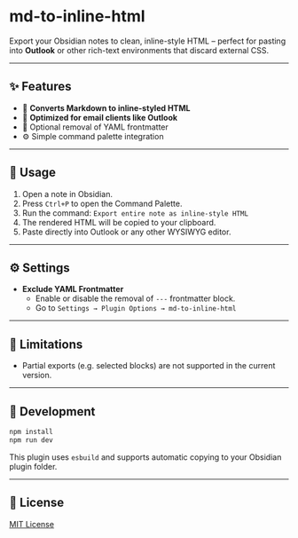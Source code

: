 # md-to-inline-html

Export your Obsidian notes to clean, inline-style HTML – perfect for pasting into **Outlook** or other rich-text environments that discard external CSS.

---

## ✨ Features

- 📄 **Converts Markdown to inline-styled HTML**
- 📨 **Optimized for email clients like Outlook**
- 🧼 Optional removal of YAML frontmatter
- ⚙️ Simple command palette integration

---

## 🔧 Usage

1. Open a note in Obsidian.
2. Press `Ctrl+P` to open the Command Palette.
3. Run the command: `Export entire note as inline-style HTML`
4. The rendered HTML will be copied to your clipboard.
5. Paste directly into Outlook or any other WYSIWYG editor.

---

## ⚙️ Settings

- **Exclude YAML Frontmatter**
  - Enable or disable the removal of `---` frontmatter block.
  - Go to `Settings → Plugin Options → md-to-inline-html`

---

## 🚫 Limitations

- Partial exports (e.g. selected blocks) are not supported in the current version.

---

## 🧪 Development

```bash
npm install
npm run dev
```

This plugin uses `esbuild` and supports automatic copying to your Obsidian plugin folder.

---

## 📄 License

[MIT License](./LICENSE)


